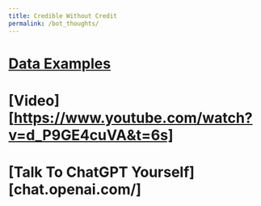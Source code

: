 ```yaml
---
title: Credible Without Credit
permalink: /bot_thoughts/
---
```


# [Data Examples]([http://algs4.cs.princeton.edu/cheatsheet/](https://docs.google.com/spreadsheets/d/1AUD7vFjIJALT-fNIZXMFwI0_o_I63VgMqrgGeCcfz28/edit#gid=0)https://docs.google.com/spreadsheets/d/1AUD7vFjIJALT-fNIZXMFwI0_o_I63VgMqrgGeCcfz28/edit#gid=0)

# [Video][https://www.youtube.com/watch?v=d_P9GE4cuVA&t=6s]

# [Talk To ChatGPT Yourself][chat.openai.com/]
